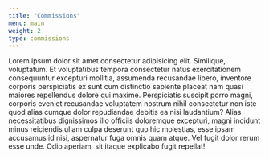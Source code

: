 ```yaml
---
title: "Commissions"
menu: main
weight: 2
type: commissions
---
```

Lorem ipsum dolor sit amet consectetur adipisicing elit. Similique, voluptatum. Et voluptatibus tempora consectetur natus exercitationem consequuntur excepturi mollitia, assumenda recusandae libero, inventore corporis perspiciatis ex sunt cum distinctio sapiente placeat nam quasi maiores repellendus dolore qui maxime. Perspiciatis suscipit porro magni, corporis eveniet recusandae voluptatem nostrum nihil consectetur non iste quod alias cumque dolor repudiandae debitis ea nisi laudantium? Alias necessitatibus dignissimos illo officiis doloremque excepturi, magni incidunt minus reiciendis ullam culpa deserunt quo hic molestias, esse ipsam accusamus id nisi, aspernatur fuga omnis quam atque. Vel fugit dolor rerum esse unde. Odio aperiam, sit itaque explicabo fugit repellat!
